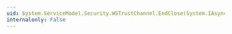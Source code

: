 ```yaml
---
uid: System.ServiceModel.Security.WSTrustChannel.EndClose(System.IAsyncResult)
internalonly: False
---
```

